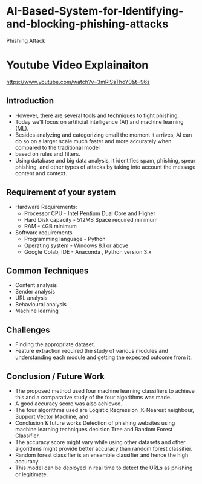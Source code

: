 # AI-Based-System-for-Identifying-and-blocking-phishing-attacks
Phishing Attack

# Youtube Video Explainaiton 
https://www.youtube.com/watch?v=3mRlSsThoY0&t=96s

## Introduction 
* However, there are several tools and techniques to fight phishing. 
* Today we’ll focus on artificial intelligence (AI) and machine learning (ML).
* Besides analyzing and categorizing email the moment it arrives, AI can do so on a larger scale much faster and more accurately when compared to the traditional model
* based on rules and filters.
* Using database and big data analysis, it identifies spam, phishing, spear phishing, and other types of attacks by taking into account the message content and context.

## Requirement of your system
* Hardware Requirements: 
  * Processor CPU - Intel Pentium Dual Core and Higher 
  * Hard Disk capacity - 512MB Space required minimum
  * RAM - 4GB minimum
* Software requirements
  * Programming language - Python 
  * Operating system - Windows 8.1 or above 
  * Google Colab, IDE - Anaconda , Python version 3.x


## Common Techniques
* Content analysis
* Sender analysis
* URL analysis
* Behavioural analysis
* Machine learning 

## Challenges
* Finding the appropriate dataset.
* Feature extraction required the study of various modules and understanding each module and getting the expected outcome from it.

## Conclusion / Future Work
* The proposed method used four machine learning classifiers to achieve this and a comparative study of the four algorithms was made. 
* A good accuracy score was also achieved. 
* The four algorithms used are Logistic Regression ,K-Nearest neighbour, Support Vector Machine, and 
* Conclusion & future works Detection of phishing websites using machine learning techniques decision Tree and Random Forest Classifier.
* The accuracy score might vary while using other datasets and other algorithms might provide better accuracy than random forest classifier.
* Random forest classifier is an ensemble classifier and hence the high accuracy.
* This model can be deployed in real time to detect the URLs as phishing or legitimate.
